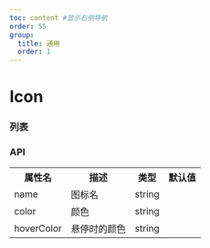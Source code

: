```yaml
---
toc: content #显示右侧导航
order: 55
group:
  title: 通用
  order: 1
---
```


# Icon

### 列表

<code src='./demo.tsx'></code>

### API


<table>
  <tr>
    <th>属性名</th>
    <th>描述</th>
    <th>类型</th>
    <th>默认值</th>
  </tr>

  <tr>
    <td>name</td>
    <td>图标名</td>
    <td>string</td>
    <td></td>
  </tr>

  <tr>
    <td>color</td>
    <td>颜色</td>
    <td>string</td>
    <td></td>
  </tr>

  <tr>
    <td>hoverColor</td>
    <td>悬停时的颜色</td>
    <td>string</td>
    <td></td>
  </tr>
</table>


